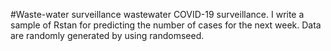 #Waste-water surveillance 
wastewater COVID-19 surveillance.
I write a sample of Rstan for predicting the number of cases for the next week.
Data are randomly generated by using randomseed.
